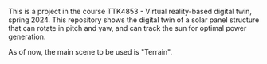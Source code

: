 This is a project in the course TTK4853 - Virtual reality-based digital twin, spring 2024. This repository shows the digital twin of a solar panel structure that can rotate in pitch and yaw, and can track the sun for optimal power generation.

As of now, the main scene to be used is "Terrain".
